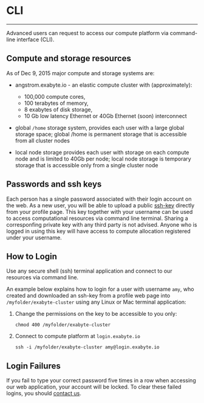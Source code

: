 # CLI
---

Advanced users can request to access our compute platform via command-line interface (CLI).

## Compute and storage resources

As of Dec 9, 2015 major compute and storage systems are:

- angstrom.exabyte.io - an elastic compute cluster with (approximately):
    - 100,000 compute cores,
    - 100 terabytes of memory,
    - 8 exabytes of disk storage,
    - 10 Gb low latency Ethernet or 40Gb Ethernet (soon) interconnect

- global `/home` storage system, provides each user with a large global storage space; global /home is permanent storage that is accessible from all cluster nodes

- local node storage provides each user with storage on each compute node and is limited to 40Gb per node; local node storage is temporary storage that is accessible only from a single cluster node


## Passwords and ssh keys

Each person has a single password associated with their login account on the web. As a new user, you will be able to upload a public [ssh-key](https://wiki.archlinux.org/index.php/SSH_keys) directly from your profile page. This key together with your username can be used to access computational resources via command line terminal. Sharing a corresponfing private key with any third party is not advised. Anyone who is logged in using this key will have access to compute allocation registered under your username.

<!-- TODO: add gif images showing how to get started -->


## How to Login

Use any secure shell (ssh) terminal application and connect to our resources via command line.

An example below explains how to login for a user with username `amy`, who created and downloaded an ssh-key from a profile web page into `/myfolder/exabyte-cluster` using any Linux or Mac terminal application:

1. Change the permissions on the key to be accessible to you only:

    ```
    chmod 400 /myfolder/exabyte-cluster
    ```

2. Connect to compute platform at `login.exabyte.io`

    ```
    ssh -i /myfolder/exabyte-cluster amy@login.exabyte.io
    ```


## Login Failures

If you fail to type your correct password five times in a row when accessing our web application, your account will be locked.  To clear these failed logins, you should [contact us](#how-to-get-help).

